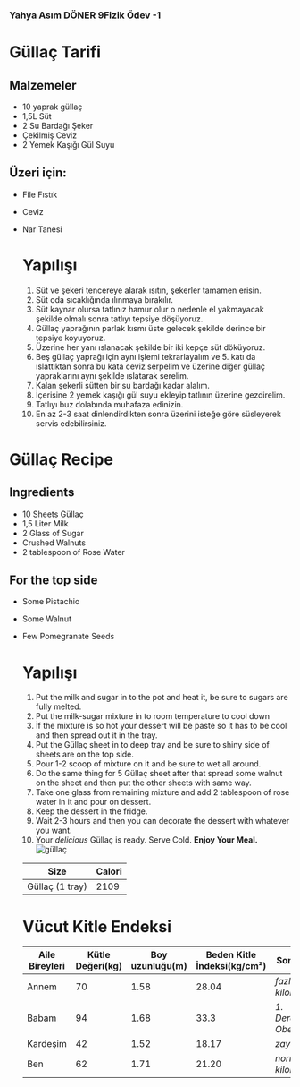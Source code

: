 ### Yahya Asım DÖNER 9Fizik Ödev -1


# Güllaç Tarifi

## Malzemeler
* 10 yaprak güllaç
* 1,5L Süt
* 2 Su Bardağı Şeker
* Çekilmiş Ceviz
* 2 Yemek Kaşığı Gül Suyu
## Üzeri için:
* File Fıstık
* Ceviz
* Nar Tanesi

    # Yapılışı
     1. Süt ve şekeri tencereye alarak ısıtın, şekerler tamamen erisin.
     2. Süt oda sıcaklığında ılınmaya bırakılır.
     3. Süt kaynar olursa tatlınız hamur olur o nedenle el yakmayacak şekilde olmalı sonra tatlıyı tepsiye döşüyoruz.
     4. Güllaç yaprağının parlak kısmı üste gelecek şekilde derince bir tepsiye koyuyoruz.
     5. Üzerine her yanı ıslanacak şekilde bir iki kepçe süt döküyoruz.
     6. Beş güllaç yaprağı için aynı işlemi tekrarlayalım ve 5. katı da ıslattıktan sonra bu kata ceviz serpelim ve üzerine diğer güllaç yapraklarını aynı şekilde ıslatarak serelim.
     7. Kalan şekerli sütten bir su bardağı kadar alalım.
     8. İçerisine 2 yemek kaşığı gül suyu ekleyip tatlının üzerine gezdirelim.
     9. Tatlıyı buz dolabında muhafaza edinizin.
     10. En az 2-3 saat dinlendirdikten sonra üzerini isteğe göre süsleyerek servis edebilirsiniz.

# Güllaç Recipe

## Ingredients
* 10 Sheets Güllaç
* 1,5 Liter Milk
* 2 Glass of Sugar
* Crushed Walnuts
* 2 tablespoon of Rose Water
## For the top side
* Some Pistachio
* Some Walnut
* Few Pomegranate Seeds

    # Yapılışı
     1. Put the milk and sugar in to the pot and heat it, be sure to sugars are fully melted.
     2. Put the milk-sugar mixture in to room temperature to cool down
     3. İf the mixture is so hot your dessert will be paste so it has to be cool and then spread out it in the tray.
     4. Put the Güllaç sheet in to deep tray and be sure to shiny side of sheets are on the top side.
     5. Pour 1-2 scoop of mixture on it and be sure to wet all around.
     6. Do the same thing for 5 Güllaç sheet after that spread some walnut on the sheet and then put the other sheets with same way.
     7. Take one glass from remaining mixture and add 2 tablespoon of rose water in it and pour on dessert.
     8. Keep the dessert in the fridge.
     9. Wait 2-3 hours and then you can decorate the dessert with whatever you want.
     10. Your _delicious_ Güllaç is ready. Serve Cold. **Enjoy Your Meal.**
     ![güllaç](https://i2.milimaj.com/i/milliyet/75/0x410/5c8dd3b145d2a09e00a022b5.jpg)
     
     |Size|Calori|
     |----|------|
     |Güllaç (1 tray)|2109|
     
     
     # Vücut Kitle Endeksi
     |Aile Bireyleri|Kütle Değeri(kg)|Boy uzunluğu(m)|Beden Kitle İndeksi(kg/cm²)|Sonuç|
     |--------------|----------------|----------------|---------------------------|----| 
     |Annem|70|1.58|28.04|_fazla kilolu_|
     |Babam|94|1.68|33.3|_1. Derece Obez_|
     |Kardeşim|42|1.52|18.17|_zayıf_|
     |Ben|62|1.71|21.20|_normal kilolu_|




